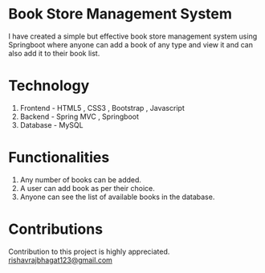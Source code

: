 # Book Store Management System
I have created a simple but effective book store management system using Springboot where anyone can add a book of any type and view it and can also add it to their book list.
# Technology
1. Frontend - HTML5 , CSS3 , Bootstrap , Javascript
2. Backend - Spring MVC ,  Springboot
3. Database - MySQL
# Functionalities
1. Any number of books can be added.
2. A user can add book as per their choice.
3. Anyone can see the list of available books in the database.
# Contributions
Contribution to this project is highly appreciated.
rishavrajbhagat123@gmail.com
